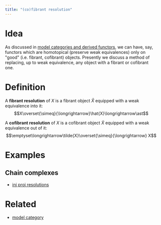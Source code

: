 ```yaml
---
title: "(co)fibrant resolution"
---
```


# Idea
As discussed in [model categories and derived functors](<notes/ntpy/Key Ideas/Homotopy theory/model categories and derived functors.md>), we can have, say, functors which are homotopical (preserve weak equivalences) only on "good" (i.e. fibrant, cofibrant) objects. Presently we discuss a method of replacing, up to weak equivalence, any object with a fibrant or cofibrant one.
# Definition
A **fibrant resolution** of $X$ is a fibrant object $\hat{X}$ equipped with a weak equivalence into it: $$X\overset{\simeq}{\longrightarrow}\hat{X}\longrightarrow\ast$$

A **cofibrant resolution** of $X$ is a cofibrant object $\tilde{X}$ equipped with a weak equivalence out of it: $$\emptyset\longrightarrow\tilde{X}\overset{\simeq}{\longrightarrow} X$$
# Examples
## Chain complexes
- [inj proj resolutions](<notes/ntpy/Definitions/Homological algebra/inj proj resolutions.md>)

# Related
- [model category](<notes/ntpy/Definitions/Homotopy theory/model category.md>)